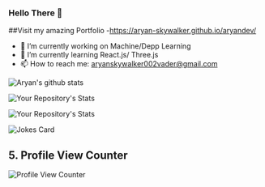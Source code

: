 ### Hello There 👋

<!--
**aryan-skywalker/aryan-skywalker** is a ✨ _special_ ✨ repository because its `README.md` (this file) appears on your GitHub profile.

Here are some ideas to get you started:

- 🔭 I’m currently working on ...
- 🌱 I’m currently learning ...
- 👯 I’m looking to collaborate on ...
- 🤔 I’m looking for help with ...
- 💬 Ask me about ...
- 📫 How to reach me: ...
- 😄 Pronouns: ...
- ⚡ Fun fact: ...
-->
##Visit my amazing Portfolio
-https://aryan-skywalker.github.io/aryandev/

- 🔭 I’m currently working on Machine/Depp Learning
- 🌱 I’m currently learning React.js/ Three.js
- 📫 How to reach me: aryanskywalker002vader@gmail.com


![Aryan's github stats](https://github-readme-stats.vercel.app/api?username=aryan-skywalker)


![Your Repository's Stats](https://github-readme-stats.vercel.app/api/top-langs/?username=aryan-skywalker&theme=blue-green)


![Your Repository's Stats](https://contrib.rocks/image?repo=aryan-skywalker/aryandev)


![Jokes Card](https://readme-jokes.vercel.app/api)

## 5. Profile View Counter

![Profile View Counter](https://komarev.com/ghpvc/?username=aryan-skywalker)


